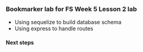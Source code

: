 ### Bookmarker lab for FS Week 5 Lesson 2 lab

- Using sequelize to build database schema
- Using express to handle routes

#### Next steps
